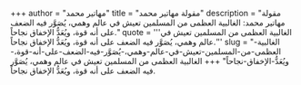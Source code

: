+++
author = "مهاتير محمد"
title = "مقولة مهاتير محمد"
description = "مقولة مهاتير محمد: الغالبية العظمى من المسلمين تعيش في عالم وهمي، يُصَوَّر فيه الضعف على أنه قوة، ويُعَدُّ الإخفاق نجاحاً."
quote = '''الغالبية العظمى من المسلمين تعيش في عالم وهمي، يُصَوَّر فيه الضعف على أنه قوة، ويُعَدُّ الإخفاق نجاحاً.'''
slug = "الغالبية-العظمى-من-المسلمين-تعيش-في-عالم-وهمي،-يُصَوَّر-فيه-الضعف-على-أنه-قوة،-ويُعَدُّ-الإخفاق-نجاحاً"
+++
الغالبية العظمى من المسلمين تعيش في عالم وهمي، يُصَوَّر فيه الضعف على أنه قوة، ويُعَدُّ الإخفاق نجاحاً.
